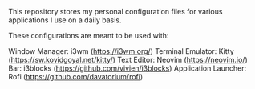 This repository stores my personal configuration files for various applications I use on a daily basis.

These configurations are meant to be used with:

Window Manager: i3wm (https://i3wm.org/)
Terminal Emulator: Kitty (https://sw.kovidgoyal.net/kitty/)
Text Editor: Neovim (https://neovim.io/)
Bar: i3blocks (https://github.com/vivien/i3blocks)
Application Launcher: Rofi (https://github.com/davatorium/rofi)
